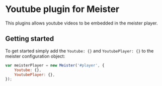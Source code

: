 Youtube plugin for Meister
=========

This plugins allows youtube videos to be embedded in the meister player. 

Getting started
-----

To get started simply add the ```Youtube: {}``` and ```YoutubePlayer: {}``` to the meister configuration object:

``` JavaScript
var meisterPlayer = new Meister('#player', {
    Youtube: {},
    YoutubePlayer: {},
});
```

